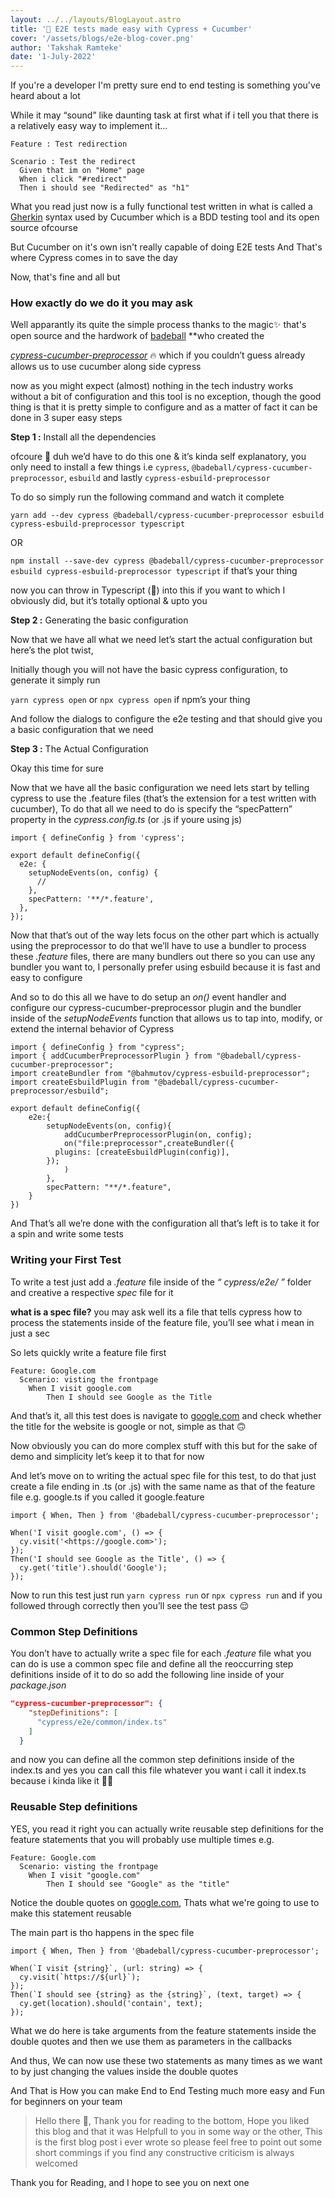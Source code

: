 ```yaml
---
layout: ../../layouts/BlogLayout.astro
title: '🧪 E2E tests made easy with Cypress + Cucumber'
cover: '/assets/blogs/e2e-blog-cover.png'
author: 'Takshak Ramteke'
date: '1-July-2022'
---
```


If you're a developer I'm pretty sure end to end testing is something you've heard about a lot

While it may “sound” like daunting task at first what if i tell you that there is a relatively easy way to implement it…

```gherkin
Feature : Test redirection

Scenario : Test the redirect
  Given that im on "Home" page
  When i click "#redirect"
  Then i should see "Redirected" as "h1"
```

What you read just now is a fully functional test written in what is called a [Gherkin](https://cucumber.io/docs/gherkin/reference/) syntax used by Cucumber which is a BDD testing tool and its open source ofcourse

But Cucumber on it's own isn't really capable of doing E2E tests And That's where Cypress comes in to save the day

Now, that's fine and all but

### How exactly do we do it you may ask

Well apparantly its quite the simple process thanks to the magic✨ that's open source and the hardwork of [badeball](https://github.com/badeball/cypress-cucumber-preprocessor) \*\*who created the

_[cypress-cucumber-preprocessor](https://www.npmjs.com/package/cypress-cucumber-preprocessor)_ 🔥 which if you couldn’t guess already allows us to use cucumber along side cypress

now as you might expect (almost) nothing in the tech industry works without a bit of configuration and this tool is no exception, though the good thing is that it is pretty simple to configure and as a matter of fact it can be done in 3 super easy steps

**Step 1 :** Install all the dependencies

ofcoure 🤷 duh we’d have to do this one & it’s kinda self explanatory, you only need to install a few things i.e `cypress`, `@badeball/cypress-cucumber-preprocessor`, `esbuild` and lastly `cypress-esbuild-preprocessor`

To do so simply run the following command and watch it complete

`yarn add --dev cypress @badeball/cypress-cucumber-preprocessor esbuild cypress-esbuild-preprocessor typescript`

OR

`npm install --save-dev cypress @badeball/cypress-cucumber-preprocessor esbuild cypress-esbuild-preprocessor typescript` if that’s your thing

now you can throw in Typescript (💜) into this if you want to which I obviously did, but it’s totally optional & upto you

**Step 2 :** Generating the basic configuration

Now that we have all what we need let’s start the actual configuration but here’s the plot twist,

Initially though you will not have the basic cypress configuration, to generate it simply run

`yarn cypress open` or `npx cypress open` if npm’s your thing

And follow the dialogs to configure the e2e testing and that should give you a basic configuration that we need

**Step 3 :** The Actual Configuration

Okay this time for sure

Now that we have all the basic configuration we need lets start by telling cypress to use the .feature files (that’s the extension for a test written with cucumber), To do that all we need to do is specify the “specPattern” property in the _cypress.config.ts_ (or .js if youre using js)

```tsx
import { defineConfig } from 'cypress';

export default defineConfig({
  e2e: {
    setupNodeEvents(on, config) {
      //
    },
    specPattern: '**/*.feature',
  },
});
```

Now that that’s out of the way lets focus on the other part which is actually using the preprocessor to do that we’ll have to use a bundler to process these _.feature_ files, there are many bundlers out there so you can use any bundler you want to, I personally prefer using esbuild because it is fast and easy to configure

And so to do this all we have to do setup an _on()_ event handler and configure our cypress-cucumber-preprocessor plugin and the bundler inside of the _setupNodeEvents_ function that allows us to tap into, modify, or extend the internal behavior of Cypress

```tsx
import { defineConfig } from "cypress";
import { addCucumberPreprocessorPlugin } from "@badeball/cypress-cucumber-preprocessor";
import createBundler from "@bahmutov/cypress-esbuild-preprocessor";
import createEsbuildPlugin from "@badeball/cypress-cucumber-preprocessor/esbuild";

export default defineConfig({
	e2e:{
		setupNodeEvents(on, config){
			addCucumberPreprocessorPlugin(on, config);
			on("file:preprocessor",createBundler({
          plugins: [createEsbuildPlugin(config)],
        });
			)
		},
		specPattern: "**/*.feature",
	}
})
```

And That’s all we’re done with the configuration all that’s left is to take it for a spin and write some tests

### Writing your First Test

To write a test just add a _.feature_ file inside of the _“ cypress/e2e/ ”_ folder and creative a respective _spec_ file for it

**what is a spec file?** you may ask well its a file that tells cypress how to process the statements inside of the feature file, you’ll see what i mean in just a sec

So lets quickly write a feature file first

```gherkin
Feature: Google.com
  Scenario: visting the frontpage
    When I visit google.com
		Then I should see Google as the Title
```

And that’s it, all this test does is navigate to [google.com](http://google.com) and check whether the title for the website is google or not, simple as that 🙃

Now obviously you can do more complex stuff with this but for the sake of demo and simplicity let’s keep it to that for now

And let’s move on to writing the actual spec file for this test, to do that just create a file ending in .ts (or .js) with the same name as that of the feature file e.g. google.ts if you called it google.feature

```tsx
import { When, Then } from '@badeball/cypress-cucumber-preprocessor';

When('I visit google.com', () => {
  cy.visit('<https://google.com>');
});
Then('I should see Google as the Title', () => {
  cy.get('title').should('Google');
});
```

Now to run this test just run `yarn cypress run` or `npx cypress run` and if you followed through correctly then you’ll see the test pass 😌

### Common Step Definitions

You don’t have to actually write a spec file for each _.feature_ file what you can do is use a common spec file and define all the reoccurring step definitions inside of it to do so add the following line inside of your _package.json_

```json
"cypress-cucumber-preprocessor": {
    "stepDefinitions": [
      "cypress/e2e/common/index.ts"
    ]
  }
```

and now you can define all the common step definitions inside of the index.ts and yes you can call this file whatever you want i call it index.ts because i kinda like it 🤷‍♂️

### Reusable Step definitions

YES, you read it right you can actually write reusable step definitions for the feature statements that you will probably use multiple times e.g.

```gherkin
Feature: Google.com
  Scenario: visting the frontpage
    When I visit "google.com"
		Then I should see "Google" as the "title"
```

Notice the double quotes on [google.com](http://google.com), Thats what we're going to use to make this statement reusable

The main part is tho happens in the spec file

```tsx
import { When, Then } from '@badeball/cypress-cucumber-preprocessor';

When(`I visit {string}`, (url: string) => {
  cy.visit(`https://${url}`);
});
Then(`I should see {string} as the {string}`, (text, target) => {
  cy.get(location).should('contain', text);
});
```

What we do here is take arguments from the feature statements inside the double quotes and then we use them as parameters in the callbacks

And thus, We can now use these two statements as many times as we want to by just changing the values inside the double quotes

And That is How you can make End to End Testing much more easy and Fun for beginners on your team

> Hello there 👋, Thank you for reading to the bottom, Hope you liked this blog and that it was Helpfull to you in some way or the other, This is the first blog post i ever wrote so please feel free to point out some short commings if you find any constructive criticism is always welcomed

Thank you for Reading, and I hope to see you on next one
